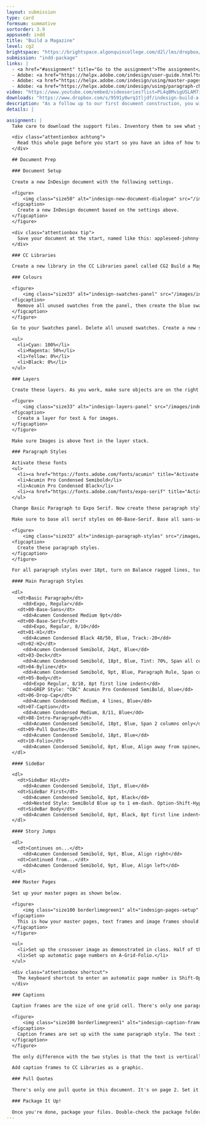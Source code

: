 ```yaml
---
layout: submission
type: card
formsum: summative
sortorder: 3.9
appsused: indd
title: "Build a Magazine"
level: cg2
brightspace: "https://brightspace.algonquincollege.com/d2l/lms/dropbox/user/folder_submit_files.d2l?db=130753&grpid=0&isprv=0&bp=0&ou=145550"
submission: "indd-package"
links: |
  - <a href="#assignment" title="Go to the assignment">The assignment</a>
  - Adobe: <a href="https://helpx.adobe.com/indesign/user-guide.html?topic=/indesign/morehelp/layout_and_design.ug.js" title="InDesign Layout & Design" target="_blank">InDesign Layout & Design</a>
  - Adobe: <a href="https://helpx.adobe.com/indesign/using/master-pages.html" title="Master Pages" target="_blank">Master Pages</a>
  - Adobe: <a href="https://helpx.adobe.com/indesign/using/paragraph-character-styles.html" title="Paragraph & Character Styles" target="_blank">Paragraph & Character Styles</a>
video: "https://www.youtube.com/embed/videoseries?list=PL4qBMvigUSLAM7iNFT5e-fXbxQn2nt7X7"
downloads: "https://www.dropbox.com/s/9591y8wrq1tljdf/indesign-build-a-magazine.zip?dl=1"
description: "As a follow up to our first document construction, you will build these magazine pages with the provided content, based on the provided model. "
details: |

assignment: |
  Take care to download the support files. Inventory them to see what you're working with.

  <div class="attentionbox achtung">
    Read this whole page before you start so you have an idea of how to proceed.
  </div>

  ## Document Prep

  ### Document Setup

  Create a new InDesign document with the following settings.

  <figure>
      <img class="size50" alt="indesign-new-document-dialogue" src="/images/indesign-build-a-magazine/indesign-new-document-dialogue.jpg">
  <figcaption>
    Create a new InDesign document based on the settings above.
  </figcaption>
  </figure>

  <div class="attentionbox tip">
    Save your document at the start, named like this: appleseed-johnny-#-build-a-magazine.indd
  </div>

  ### CC Libraries

  Create a new library in the CC Libraries panel called CG2 Build a Magazine. As you create re-uable items, add them to your CC Libraries panel.

  ### Colours

  <figure>
      <img class="size33" alt="indesign-swatches-panel" src="/images/indesign-build-a-magazine/indesign-swatches-panel.jpg">
  <figcaption>
    Remove all unused swatches from the panel, then create the blue swatch.
  </figcaption>
  </figure>

  Go to your Swatches panel. Delete all unused swatches. Create a new swatch that's:

  <ul>
    <li>Cyan: 100%</li>
    <li>Magenta: 50%</li>
    <li>Yellow: 0%</li>
    <li>Black: 0%</li>
  </ul>

  ### Layers

  Create these layers. As you work, make sure objects are on the right layer.

  <figure>
      <img class="size33" alt="indesign-layers-panel" src="/images/indesign-build-a-magazine/indesign-layers-panel.jpg">
  <figcaption>
    Create a layer for text & for images.
  </figcaption>
  </figure>

  Make sure Images is above Text in the layer stack.

  ### Paragraph Styles

  Activate these fonts
  <ul>
    <li><a href="https://fonts.adobe.com/fonts/acumin" title="Activate Acumin on Adobe Fonts." target="_blank">Acumin Pro Condensed Medium</a></li>
    <li>Acumin Pro Condensed Semibold</li>
    <li>Acumin Pro Condensed Black</li>
    <li><a href="https://fonts.adobe.com/fonts/expo-serif" title="Activate Expo Serif on Adobe Fonts." target="_blank">Expo Serif Pro Regular</a></li>
  </ul>

  Change Basic Paragraph to Expo Serif. Now create these paragraph styles. See the descriptions below.

  Make sure to base all serif styles on 00-Base-Serif. Base all sans-serif on 00-Base-Sans.

  <figure>
      <img class="size33" alt="indesign-paragraph-styles" src="/images/indesign-build-a-magazine/indesign-paragraph-styles.jpg">
  <figcaption>
    Create these paragraph styles.
  </figcaption>
  </figure>

  For all paragraph styles over 18pt, turn on Balance ragged lines, turn Hyphenation off. For titles, turn on Span Columns. Create an 8pt Space After.

  #### Main Paragraph Styles

  <dl>
    <dt>Basic Paragraph</dt>
      <dd>Expo, Regular</dd>
    <dt>00-Base-Sans</dt>
      <dd>Acumen Condensed Medium 9pt</dd>
    <dt>00-Base-Serif</dt>
      <dd>Expo, Regular, 8/10</dd>
    <dt>01-H1</dt>
      <dd>Acumen Condensed Black 48/50, Blue, Track:-20</dd>
    <dt>02-H2</dt>
      <dd>Acumen Condensed Semibold, 24pt, Blue</dd>
    <dt>03-Deck</dt>
      <dd>Acumen Condensed Semibold, 18pt, Blue, Tint: 70%, Span all columns</dd>
    <dt>04-Byline</dt>
      <dd>Acumen Condensed Semibold, 9pt, Blue, Paragraph Rule, Span columns</dd>
    <dt>05-Body</dt>
      <dd>Expo Regular, 8/10, 8pt first line indent</dd>
      <dd>GREP Style: "CBC" Acumin Pro Condensed SemiBold, blue</dd>
    <dt>06-Drop-Cap</dt>
      <dd>Acumen Condensed Medium, 4 lines, Blue</dd>
    <dt>07-Caption</dt>
      <dd>Acumen Condensed Medium, 8/11, Blue</dd>
    <dt>08-Intro-Paragraph</dt>
      <dd>Acumen Condensed Semibold, 10pt, Blue, Span 2 columns only</dd>
    <dt>09-Pull Quote</dt>
      <dd>Acumen Condensed Semibold, 18pt, Blue</dd>
    <dt>10-Folio</dt>
      <dd>Acumen Condensed Semibold, 8pt, Blue, Align away from spine</dd>
  </dl>

  #### SideBar

  <dl>
    <dt>SideBar H1</dt>
      <dd>Acumen Condensed Semibold, 15pt, Blue</dd>
    <dt>SideBar First</dt>
      <dd>Acumen Condensed Semibold, 8pt, Black</dd>
      <dd>Nested Style: SemiBold Blue up to 1 em-dash. Option-Shift-Hyphen to type an em-dash.</dd>
    <dt>SideBar Body</dt>
      <dd>Acumen Condensed Semibold, 8pt, Black, 8pt first line indent</dd>
  </dl>

  #### Story Jumps

  <dl>
    <dt>Continues on...</dt>
      <dd>Acumen Condensed Semibold, 9pt, Blue, Align right</dd>
    <dt>Continued from...</dt>
      <dd>Acumen Condensed Semibold, 9pt, Blue, Align left</dd>
  </dl>

  ### Master Pages

  Set up your master pages as shown below.

  <figure>
      <img class="size100 borderlimegreen1" alt="indesign-pages-setup" src="/images/indesign-build-a-magazine/indesign-pages-setup.jpg">
  <figcaption>
    This is how your master pages, text frames and image frames should be set up.
  </figcaption>
  </figure>

  <ul>
    <li>Set up the crossover image as demonstrated in class. Half of the image should be on each page.</li>
    <li>Set up automatic page numbers on A-Grid-Folio.</li>
  </ul>

  <div class="attentionbox shortcut">
    The keyboard shortcut to enter an automatic page number is Shift-Option-Command-N.
  </div>

  ### Captions

  Caption frames are the size of one grid cell. There's only one paragraph style.

  <figure>
      <img class="size100 borderlimegreen1" alt="indesign-caption-frame-setup" src="/images/indesign-build-a-magazine/indesign-caption-frame-setup.jpg">
  <figcaption>
    Caption frames are set up with the same paragraph style. The text is either aligned to the bottom or the top of the frame in the box options.
  </figcaption>
  </figure>

  The only difference with the two styles is that the text is vertically aligned to the top for one and to the bottom on the other.

  Add caption frames to CC Libraries as a graphic.

  ### Pull Quotes

  There's only one pull quote in this document. It's on page 2. Set it up the same way we did in class. Make sure to add it to your CC Libraries panel.

  ### Package It Up!

  Once you're done, package your files. Double-check the package folder to make sure the files are all there.
---
```

